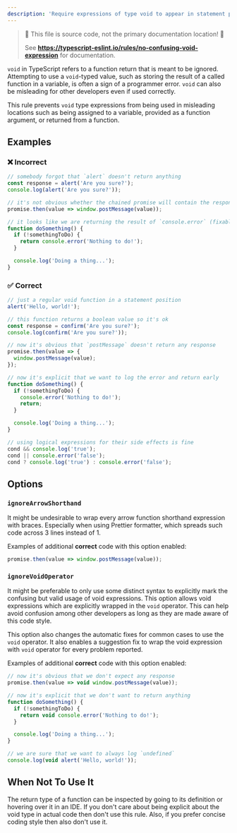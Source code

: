 ```yaml
---
description: 'Require expressions of type void to appear in statement position.'
---
```


> 🛑 This file is source code, not the primary documentation location! 🛑
>
> See **https://typescript-eslint.io/rules/no-confusing-void-expression** for documentation.

`void` in TypeScript refers to a function return that is meant to be ignored.
Attempting to use a `void`-typed value, such as storing the result of a called function in a variable, is often a sign of a programmer error.
`void` can also be misleading for other developers even if used correctly.

This rule prevents `void` type expressions from being used in misleading locations such as being assigned to a variable, provided as a function argument, or returned from a function.

## Examples

<!--tabs-->

### ❌ Incorrect

```ts
// somebody forgot that `alert` doesn't return anything
const response = alert('Are you sure?');
console.log(alert('Are you sure?'));

// it's not obvious whether the chained promise will contain the response (fixable)
promise.then(value => window.postMessage(value));

// it looks like we are returning the result of `console.error` (fixable)
function doSomething() {
  if (!somethingToDo) {
    return console.error('Nothing to do!');
  }

  console.log('Doing a thing...');
}
```

### ✅ Correct

```ts
// just a regular void function in a statement position
alert('Hello, world!');

// this function returns a boolean value so it's ok
const response = confirm('Are you sure?');
console.log(confirm('Are you sure?'));

// now it's obvious that `postMessage` doesn't return any response
promise.then(value => {
  window.postMessage(value);
});

// now it's explicit that we want to log the error and return early
function doSomething() {
  if (!somethingToDo) {
    console.error('Nothing to do!');
    return;
  }

  console.log('Doing a thing...');
}

// using logical expressions for their side effects is fine
cond && console.log('true');
cond || console.error('false');
cond ? console.log('true') : console.error('false');
```

## Options

### `ignoreArrowShorthand`

It might be undesirable to wrap every arrow function shorthand expression with braces.
Especially when using Prettier formatter, which spreads such code across 3 lines instead of 1.

Examples of additional **correct** code with this option enabled:

```ts
promise.then(value => window.postMessage(value));
```

### `ignoreVoidOperator`

It might be preferable to only use some distinct syntax
to explicitly mark the confusing but valid usage of void expressions.
This option allows void expressions which are explicitly wrapped in the `void` operator.
This can help avoid confusion among other developers as long as they are made aware of this code style.

This option also changes the automatic fixes for common cases to use the `void` operator.
It also enables a suggestion fix to wrap the void expression with `void` operator for every problem reported.

Examples of additional **correct** code with this option enabled:

```ts
// now it's obvious that we don't expect any response
promise.then(value => void window.postMessage(value));

// now it's explicit that we don't want to return anything
function doSomething() {
  if (!somethingToDo) {
    return void console.error('Nothing to do!');
  }

  console.log('Doing a thing...');
}

// we are sure that we want to always log `undefined`
console.log(void alert('Hello, world!'));
```

## When Not To Use It

The return type of a function can be inspected by going to its definition or hovering over it in an IDE.
If you don't care about being explicit about the void type in actual code then don't use this rule.
Also, if you prefer concise coding style then also don't use it.
